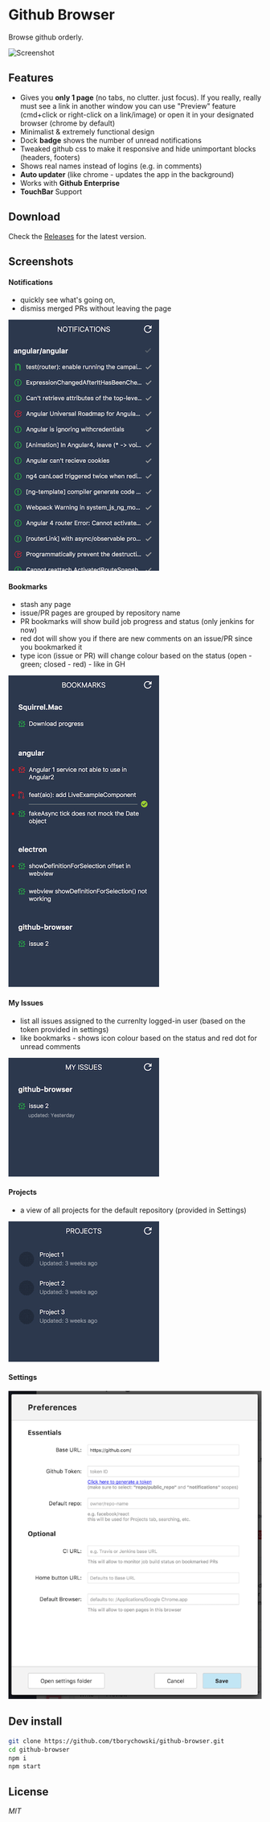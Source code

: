 # Github Browser
Browse github orderly.

![Screenshot](screens/0-sreenshot.png)

## Features
- Gives you **only 1 page** (no tabs, no clutter. just focus). If you really, really must see a link in another window you can use "Preview" feature (cmd+click or right-click on a link/image) or open it in your designated browser (chrome by default)
- Minimalist & extremely functional design
- Dock **badge** shows the number of unread notifications
- Tweaked github css to make it responsive and hide unimportant blocks (headers, footers)
- Shows real names instead of logins (e.g. in comments)
- **Auto updater** (like chrome - updates the app in the background)
- Works with **Github Enterprise**
- **TouchBar** Support


## Download
Check the [Releases](https://github.com/tborychowski/github-browser/releases) for the latest version.


## Screenshots

#### Notifications 
- quickly see what's going on, 
- dismiss merged PRs without leaving the page

![Notifications](screens/1-notifications.png)


#### Bookmarks
- stash any page
- issue/PR pages are grouped by repository name
- PR bookmarks will show build job progress and status (only jenkins for now)
- red dot will show you if there are new comments on an issue/PR since you bookmarked it
- type icon (issue or PR) will change colour based on the status (open - green; closed - red) - like in GH

![Bookmarks](screens/2-bookmarks.png)


#### My Issues
- list all issues assigned to the currenlty logged-in user (based on the token provided in settings)
- like bookmarks - shows icon colour based on the status and red dot for unread comments

![My Issues](screens/3-myissues.png)


#### Projects
- a view of all projects for the default repository (provided in Settings)

![Projects](screens/4-projects.png)

#### Settings
![Settings](screens/5-settings.png)


## Dev install
```sh
git clone https://github.com/tborychowski/github-browser.git
cd github-browser
npm i
npm start
```


## License
*MIT*
